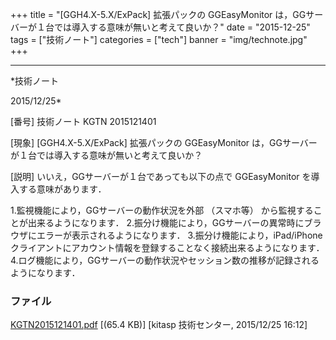 ﻿+++
title = "[GGH4.X-5.X/ExPack] 拡張パックの GGEasyMonitor は，GGサーバーが１台では導入する意味が無いと考えて良いか？"
date = "2015-12-25"
tags = ["技術ノート"]
categories = ["tech"]
banner = "img/technote.jpg"
+++

-----------------------------------------------------------------------------------------------------------------------------

*技術ノート

2015/12/25*


[番号]
技術ノート KGTN 2015121401

[現象]
[GGH4.X-5.X/ExPack] 拡張パックの GGEasyMonitor
は，GGサーバーが１台では導入する意味が無いと考えて良いか？

[説明]
いいえ，GGサーバーが１台であっても以下の点で GGEasyMonitor
を導入する意味があります．

1.監視機能により，GGサーバーの動作状況を外部 （スマホ等）
から監視することが出来るようになります．
2.振分け機能により，GGサーバーの異常時にブラウザにエラーが表示されるようになります．
3.振分け機能により，iPad/iPhoneクライアントにアカウント情報を登録することなく接続出来るようになります．
4.ログ機能により，GGサーバーの動作状況やセッション数の推移が記録されるようになります．


### ファイル

 
 


[KGTN2015121401.pdf](http://techreport.kitasp.net/attachments/download/2398/KGTN2015121401.pdf)
 [(65.4 KB)] [kitasp 技術センター, 2015/12/25
16:12]


 


 

